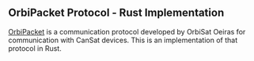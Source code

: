 ## OrbiPacket Protocol - Rust Implementation

[OrbiPacket](https://github.com/orbisat-oeiras/orbipacket/) is a communication protocol developed by OrbiSat Oeiras for communication with CanSat devices. This is an implementation of that protocol in Rust.